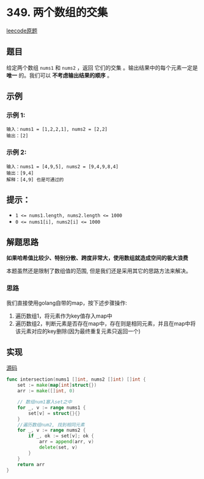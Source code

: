 # 349. 两个数组的交集

[leecode原题](https://leetcode.cn/problems/intersection-of-two-arrays/)

## 题目

给定两个数组 `nums1` 和 `nums2` ，返回 它们的交集 。输出结果中的每个元素一定是 **唯一** 的。我们可以 **不考虑输出结果的顺序** 。

## 示例

### 示例 1:

```text
输入：nums1 = [1,2,2,1], nums2 = [2,2]
输出：[2]
```

### 示例 2:

```text
输入：nums1 = [4,9,5], nums2 = [9,4,9,8,4]
输出：[9,4]
解释：[4,9] 也是可通过的
```

## 提示：

- `1 <= nums1.length, nums2.length <= 1000`
- `0 <= nums1[i], nums2[i] <= 1000`

## 解题思路

**如果哈希值比较少、特别分散、跨度非常大，使用数组就造成空间的极大浪费**

本题虽然还是限制了数组值的范围, 但是我们还是采用其它的思路方法来解决。

### 思路

我们直接使用golang自带的map，按下述步骤操作:

1. 遍历数组1，将元素作为key值存入map中
2. 遍历数组2，判断元素是否存在map中，存在则是相同元素，并且在map中将该元素对应的key删除(因为最终重复元素只返回一个)

## 实现

[源码](./code/349-intersection-of-two-arrays/main.go)

```go
func intersection(nums1 []int, nums2 []int) []int {
	set := make(map[int]struct{})
	arr := make([]int, 0)

	// 数组num1塞入set之中
	for _, v := range nums1 {
		set[v] = struct{}{}
	}
	//遍历数组num2, 找到相同元素
	for _, v := range nums2 {
		if _, ok := set[v]; ok {
			arr = append(arr, v)
			delete(set, v)
		}
	}
	return arr
}
```
